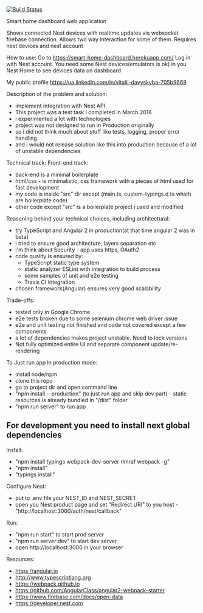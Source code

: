[![Build Status](https://travis-ci.org/vdavyskiba/smart-home-dashboard.svg?branch=master)](https://travis-ci.org/vdavyskiba/smart-home-dashboard)

Smart home dashboard web application


Shows connected Nest devices with realtime updates via websocket firebase connection.
Allows two way interaction for some of them.
Requires nest devices and nest account

How to use: 
Go to https://smart-home-dashboard.herokuapp.com/
Log in with Nest account. 
You need some Nest devices(emulators is ok) in you Nest Home to see devices data on dashboard

My public profile https://ua.linkedin.com/in/vitalii-davyskyba-705b9669


Description of the problem and solution:
- implement integration with Nest API
- This project was a test task i completed in March 2016
- i experimented a lot with technologies
- project was not designed to run in Production originally 
- so i did not think much about stuff like tests, logging, proper error handling
- and i would not release solution like this into production because of a lot of unstable dependencies
  

Technical track: Front-end track: 
- back-end is a minimal boilerplate
- html/css - is minimalistic, css framework with a pieces of html used for fast development
- my code is inside "src" dir except (main.ts, custom-typings.d.ts which are boilerplate code)
- other code except "src" is a boilerplate project i used and modified


Reasoning behind your technical choices, including architectural:
- try TypeScript and Angular 2 in production(at that time angular 2 was in beta)
- i tried to ensure good architecture, layers separation etc
- i'm think about Security - app uses https, OAuth2
- code quality is ensured by: 
    - TypeScript static type system
    - static analyzer ESLint with integration to build process
    - some samples of unit and e2e testing
    - Travis CI integration
- chosen framework(Angular) ensures very good scalability

Trade-offs:
- tested only in Google Chrome
- e2e tests broken due to some selenium chrome web driver issue
- e2e and unit testing not finished and code not covered except a few components
- a lot of dependencies makes project unstable. Need to lock versions
- Not fully optimized entire UI and separate component update/re-rendering


To Just run app in production mode:
- install node/npm
- clone this repo
- go to project dir and open command line
- "npm install --production" (to just run app and skip dev part) - static resources is already bundled in "/dist" folder
- "npm run server" to run app


For development you need to install next global dependencies
  -

Install: 
- "npm install typings webpack-dev-server rimraf webpack -g"
- "npm install"
- "typings install"

Configure Nest:
- put to .env file your NEST_ID and NEST_SECRET
- open you Nest product page and set "Redirect URI" to you host - "http://localhost:3000/auth/nest/callback"

Run:
- "npm run start" to start prod server
- "npm run server:dev" to start dev server
-  open http://localhost:3000 in your browser


Resources:
- https://angular.io
- http://www.typescriptlang.org
- https://webpack.github.io
- https://github.com/AngularClass/angular2-webpack-starter
- https://www.firebase.com/docs/open-data
- https://developer.nest.com
